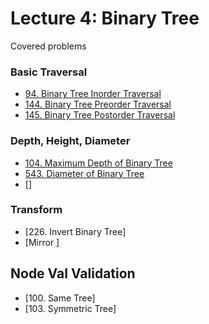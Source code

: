 # Lecture 4: Binary Tree
Covered problems

### Basic Traversal
- [94. Binary Tree Inorder Traversal](https://leetcode.com/problems/binary-tree-inorder-traversal)
- [144. Binary Tree Preorder Traversal](https://leetcode.com/problems/binary-tree-preorder-traversal)
- [145. Binary Tree Postorder Traversal](https://leetcode.com/problems/binary-tree-postorder-traversal)

### Depth, Height, Diameter
- [104. Maximum Depth of Binary Tree](https://leetcode.com/problems/maximum-depth-of-binary-tree)
- [543. Diameter of Binary Tree](https://leetcode.com/problems/diameter-of-binary-tree)
- []

### Transform
- [226. Invert Binary Tree]
- [Mirror ]

## Node Val Validation
- [100. Same Tree]
- [103. Symmetric Tree]